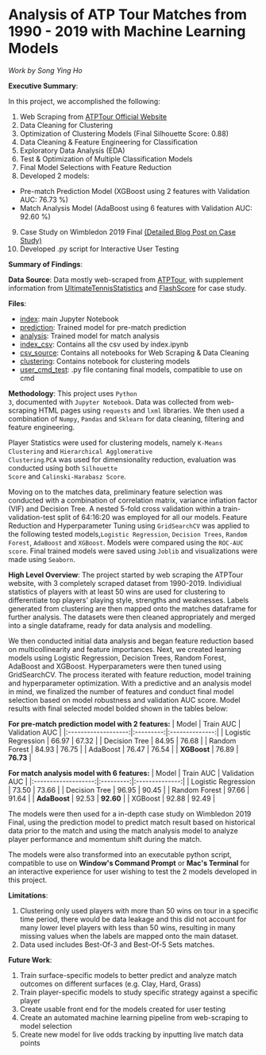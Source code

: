 # Analysis of ATP Tour Matches from 1990 - 2019 with Machine Learning Models

_Work by Song Ying Ho_

__Executive Summary__: 

In this project, we accomplished the following:
1. Web Scraping from [ATPTour Official Website](https://www.atptour.com)
2. Data Cleaning for Clustering
3. Optimization of Clustering Models (Final Silhouette Score: 0.88)
4. Data Cleaning & Feature Engineering for Classification
5. Exploratory Data Analysis (EDA)
6. Test & Optimization of Multiple Classification Models
7. Final Model Selections with Feature Reduction
8. Developed 2 models:
  * Pre-match Prediction Model (XGBoost using 2 features with Validation AUC: 76.73 %)
  * Match Analysis Model (AdaBoost using 6 features with Validation AUC: 92.60 %)
9. Case Study on Wimbledon 2019 Final [(Detailed Blog Post on Case Study)](https://medium.com/@songyingho/analyzing-wimbledon-2019-final-using-machine-learning-models-732210f0fec6)
10. Developed .py script for Interactive User Testing

__Summary of Findings__:

__Data Source__: Data mostly web-scraped from [ATPTour](https://www.atptour.com), with supplement information from [UltimateTennisStatistics](https://www.ultimatetennisstatistics.com) and [FlashScore](https://www.flashscore.com/match/fyXBxdlb/#match-statistics) for case study.

__Files__: 
* [index](./index.ipynb): main Jupyter Notebook
* [prediction](./prediction.pkl): Trained model for pre-match prediction
* [analysis](./analysis.pkl): Trained model for match analysis
* [index_csv](./index_csv): Contains all the csv used by index.ipynb
* [csv_source](./csv_source): Contains all notebooks for Web Scraping & Data Cleaning
* [clustering](./clustering): Contains notebook for clustering models
* [user_cmd_test](./cmd_testing/user_cmd_test.py): .py file contaning final models, compatible to use on cmd

__Methodology__: This project uses <code>Python 3</code>, documented with <code>Jupyter Notebook</code>. Data was collected from web-scraping HTML pages using <code>requests</code> and <code>lxml</code> libraries. We then used a combination of <code>Numpy</code>, <code>Pandas</code> and <code>Sklearn</code> for data cleaning, filtering and feature engineering. 

Player Statistics were used for clustering models, namely <code>K-Means Clustering</code> and <code>Hierarchical Agglomerative Clustering</code>.<code>PCA</code> was used for dimensionality reduction, evaluation was conducted using both <code>Silhouette Score</code> and <code>Calinski-Harabasz Score</code>. 

Moving on to the matches data, preliminary feature selection was conducted with a combination of correlation matrix, variance inflation factor (VIF) and Decision Tree. A nested 5-fold cross validation within a train-validation-test split of 64:16:20 was employed for all our models. Feature Reduction and Hyperparameter Tuning using <code>GridSearchCV</code> was applied to the following tested models,<code>Logistic Regression</code>, <code>Decision Trees</code>, <code>Random Forest</code>, <code>AdaBoost</code> and <code>XGBoost</code>. Models were compared using the <code>ROC-AUC score</code>. Final trained models were saved using <code>Joblib</code> and visualizations were made using <code>Seaborn</code>.

__High Level Overview__: The project started by web scraping the ATPTour website, with 3 completely scraped dataset from 1990-2019. Individiual statistics of players with at least 50 wins are used for clustering to differentiate top players' playing style, strengths and weaknesses. Labels generated from clustering are then mapped onto the matches dataframe for further analysis. The datasets were then cleaned appropriately and merged into a single dataframe, ready for data analysis and modelling.

We then conducted initial data analysis and began feature reduction based on multicollinearity and feature importances. Next, we created learning models using Logistic Regression, Decision Trees, Random Forest, AdaBoost and XGBoost. Hyperparameters were then tuned using GridSearchCV. The process iterated with feature reduction, model training and hyperparameter optimization. With a predictive and an analysis model in mind, we finalized the number of features and conduct final model selection based on model robustness and validation AUC score. Model results with final selected model bolded shown in the tables below:

__For pre-match prediction model with 2 features:__
|        Model        | Train AUC | Validation AUC |
|:-------------------:|:---------:|:--------------:|
| Logistic Regression |   66.97   |      67.32     |
|    Decision Tree    |   84.95   |      76.68     |
|    Random Forest    |   84.93   |      76.75     |
|       AdaBoost      |   76.47   |      76.54     |
|     __XGBoost__     |   76.89   |    __76.73__   |

__For match analysis model with 6 features:__
|        Model        | Train AUC | Validation AUC |
|:-------------------:|:---------:|:--------------:|
| Logistic Regression |   73.50   |      73.66     |
|    Decision Tree    |   96.95   |      90.45     |
|    Random Forest    |   97.66   |      91.64     |
|     __AdaBoost__    |   92.53   |    __92.60__   |
|       XGBoost       |   92.88   |      92.49     |

The models were then used for a in-depth case study on Wimbledon 2019 Final, using the prediction model to predict match result based on historical data prior to the match and using the match analysis model to analyze player performance and momentum shift during the match. 

The models were also transformed into an executable python script, compatible to use on __Window's Command Prompt__ or __Mac's Terminal__ for an interactive experience for user wishing to test the 2 models developed in this project.

__Limitations__:
1. Clustering only used players with more than 50 wins on tour in a specific time period, there would be data leakage and this did not account for many lower level players with less than 50 wins, resulting in many missing values when the labels are mapped onto the main dataset.
2. Data used includes Best-Of-3 and Best-Of-5 Sets matches.

__Future Work__: 
1. Train surface-specific models to better predict and analyze match outcomes on different surfaces (e.g. Clay, Hard, Grass)
2. Train player-specific models to study specific strategy against a specific player
3. Create usable front end for the models created for user testing
4. Create an automated machine learning pipeline from web-scraping to model selection
5. Create new model for live odds tracking by inputting live match data points
